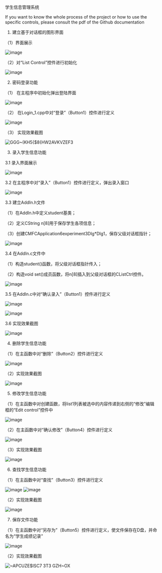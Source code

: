 学生信息管理系统

If you want to know the whole process of the project or how to use the specific controls, please consult the pdf of the Github documentation
1.	建立基于对话框的图形界面
   
   （1）界面展示
   
 ![image](https://github.com/flamingoTOM/Student-Information-Management-System-/assets/152771730/87d4dfc1-7f66-4ac5-bb3d-75921ba6a1e0)

（2）对“List Control”控件进行初始化

 ![image](https://github.com/flamingoTOM/Student-Information-Management-System-/assets/152771730/be976af7-d923-49e5-954a-a25e8114e395)


2.	密码登录功能
   
（1）	在主程序中初始化弹出登陆界面


![image](https://github.com/flamingoTOM/Student-Information-Management-System-/assets/152771730/12f6b70f-711d-4438-b0d0-41de90bf243b)


（2）	在Login_1.cpp中对“登录”（Button1）控件进行定义


![image](https://github.com/flamingoTOM/Student-Information-Management-System-/assets/152771730/c6d56f35-d311-4f6d-ab8f-fc1f52779729)

 
（3）	实现效果截图

![GGG~(KH5{$8{HW2AVKVZEF3](https://github.com/flamingoTOM/Student-Information-Management-System-/assets/152771730/dee89d26-34de-4a58-b994-3673ddb3d706)

 

3. 录入学生信息功能
   
3.1 录入界面展示

![image](https://github.com/flamingoTOM/Student-Information-Management-System-/assets/152771730/6b6824e5-26bf-4c85-bfd6-2695bc1d347d)

 
3.2 在主程序中对“录入”（Button1）控件进行定义，弹出录入窗口

 ![image](https://github.com/flamingoTOM/Student-Information-Management-System-/assets/152771730/302d90f0-4992-415a-8a56-fa1dd036f70c)


3.3 建立AddIn.h文件

（1）在AddIn.h中定义student基类；

（2）定义CString n[8]用于保存学生各项信息；

（3）创建CMFCApplication6experiment3Dlg*Dlg1，保存父级对话框指针；

![image](https://github.com/flamingoTOM/Student-Information-Management-System-/assets/152771730/53bc4902-4b19-4c0a-bb83-26451072f555)

 

3.4 在AddIn.c文件中

（1）构造student()函数，将父级对话框指针传入；

（2）构造void set()成员函数，将n[8]插入到父级对话框的CListCtrl控件。


![image](https://github.com/flamingoTOM/Student-Information-Management-System-/assets/152771730/a9743e37-957b-4287-bfd5-85380b8ece33)

 
3.5 在AddIn.c中对“确认录入”（Button1）控件进行定义

![image](https://github.com/flamingoTOM/Student-Information-Management-System-/assets/152771730/2781b39f-03eb-43b8-b69a-e4779ef9f0a7)

![image](https://github.com/flamingoTOM/Student-Information-Management-System-/assets/152771730/700e8617-0807-42b4-ad8b-8d0c000260a5)


 
 
3.6 实现效果截图

![image](https://github.com/flamingoTOM/Student-Information-Management-System-/assets/152771730/7961abe9-7098-4866-98b4-e96d8ac85e72)

 

4. 删除学生信息功能
   
（1）在主函数中对“删除”（Button2）控件进行定义

![image](https://github.com/flamingoTOM/Student-Information-Management-System-/assets/152771730/fc40562a-5597-427e-8423-20798cf494dd)

 
（2）实现效果截图

![image](https://github.com/flamingoTOM/Student-Information-Management-System-/assets/152771730/23a0de5d-7753-4422-b658-126f46ca8ff5)

 
5. 修改学生信息功能
   

（1）在主函数中对创建函数，将list1列表被选中的内容传递到右侧的“修改”编辑框的“Edit control”控件中

![image](https://github.com/flamingoTOM/Student-Information-Management-System-/assets/152771730/0c9c1056-e504-4ee3-b420-652ec79b95e0)

 

（2）在主函数中对“确认修改”（Button4）控件进行定义


![image](https://github.com/flamingoTOM/Student-Information-Management-System-/assets/152771730/d0561d3d-c210-4bd2-b6de-59d5675491ad)

 
（3）实现效果截图

![image](https://github.com/flamingoTOM/Student-Information-Management-System-/assets/152771730/b76d2265-5b20-4b71-aa09-3f5816b310ed)

 


6. 查找学生信息功能
   
（1）在主函数中对“查找”（Button3）控件进行定义

![image](https://github.com/flamingoTOM/Student-Information-Management-System-/assets/152771730/d4377d64-e44a-47f1-a273-20cfc2e44489)
![image](https://github.com/flamingoTOM/Student-Information-Management-System-/assets/152771730/54c1bd3a-4625-4932-b6af-a198b64d8bf4)


 
 
（2）实现效果截图

![image](https://github.com/flamingoTOM/Student-Information-Management-System-/assets/152771730/9c43d562-bc1e-4843-b7d1-d855b10bb471)

 
7. 保存文件功能
   
（1）在主函数中对“另存为”（Button5）控件进行定义，使文件保存在D盘，并命名为“学生成绩记录”

![image](https://github.com/flamingoTOM/Student-Information-Management-System-/assets/152771730/cfb78bbb-92f5-4832-b630-e58c4b0a1b1c)

 
（2）实现效果截图

![~APCUZE$ISC7 3T3 GZH~OX](https://github.com/flamingoTOM/Student-Information-Management-System-/assets/152771730/f3bc07e1-40b8-4c0b-ba2c-7a72144fc1f5)

 
 


